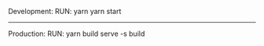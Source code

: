 Development:
RUN:
yarn
yarn start

---------------------

Production:
RUN:
yarn build
serve -s build